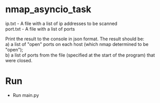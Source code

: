 # nmap_asyncio_task
ip.txt - A file with a list of ip addresses to be scanned\
port.txt - A file with a list of ports

Print the result to the console in json format. The result should be:\
a) a list of "open" ports on each host (which nmap determined to be "open");\
b) a list of ports from the file (specified at the start of the program) that were closed.

# Run
- Run main.py